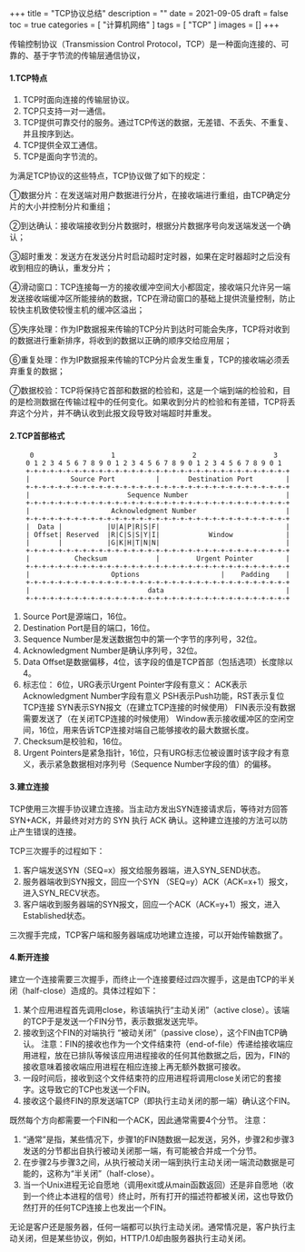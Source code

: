 +++
title = "TCP协议总结"
description = ""
date = 2021-09-05
draft = false
toc = true
categories = [
  "计算机网络"
]
tags = [
  "TCP"
]
images = []
+++

传输控制协议（Transmission Control Protocol，TCP）是一种面向连接的、可靠的、基于字节流的传输层通信协议，

#### 1.TCP特点
1. TCP时面向连接的传输层协议。
2. TCP只支持一对一通信。
3. TCP提供可靠交付的服务。通过TCP传送的数据，无差错、不丢失、不重复、并且按序到达。
4. TCP提供全双工通信。
5. TCP是面向字节流的。

为满足TCP协议的这些特点，TCP协议做了如下的规定： 

①数据分片：在发送端对用户数据进行分片，在接收端进行重组，由TCP确定分片的大小并控制分片和重组；

②到达确认：接收端接收到分片数据时，根据分片数据序号向发送端发送一个确认；

③超时重发：发送方在发送分片时启动超时定时器，如果在定时器超时之后没有收到相应的确认，重发分片；

④滑动窗口：TCP连接每一方的接收缓冲空间大小都固定，接收端只允许另一端发送接收端缓冲区所能接纳的数据，TCP在滑动窗口的基础上提供流量控制，防止较快主机致使较慢主机的缓冲区溢出；

⑤失序处理：作为IP数据报来传输的TCP分片到达时可能会失序，TCP将对收到的数据进行重新排序，将收到的数据以正确的顺序交给应用层；

⑥重复处理：作为IP数据报来传输的TCP分片会发生重复，TCP的接收端必须丢弃重复的数据；

⑦数据校验：TCP将保持它首部和数据的检验和，这是一个端到端的检验和，目的是检测数据在传输过程中的任何变化。如果收到分片的检验和有差错，TCP将丢弃这个分片，并不确认收到此报文段导致对端超时并重发。

#### 2.TCP首部格式

> 
		 0                   1                   2                   3
		0 1 2 3 4 5 6 7 8 9 0 1 2 3 4 5 6 7 8 9 0 1 2 3 4 5 6 7 8 9 0 1
		+-+-+-+-+-+-+-+-+-+-+-+-+-+-+-+-+-+-+-+-+-+-+-+-+-+-+-+-+-+-+-+-+
		|          Source Port          |       Destination Port        |
		+-+-+-+-+-+-+-+-+-+-+-+-+-+-+-+-+-+-+-+-+-+-+-+-+-+-+-+-+-+-+-+-+
		|                        Sequence Number                        |
		+-+-+-+-+-+-+-+-+-+-+-+-+-+-+-+-+-+-+-+-+-+-+-+-+-+-+-+-+-+-+-+-+
		|                    Acknowledgment Number                      |
		+-+-+-+-+-+-+-+-+-+-+-+-+-+-+-+-+-+-+-+-+-+-+-+-+-+-+-+-+-+-+-+-+
		|  Data |           |U|A|P|R|S|F|                               |
		| Offset| Reserved  |R|C|S|S|Y|I|            Window             |
		|       |           |G|K|H|T|N|N|                               |
		+-+-+-+-+-+-+-+-+-+-+-+-+-+-+-+-+-+-+-+-+-+-+-+-+-+-+-+-+-+-+-+-+
		|           Checksum            |         Urgent Pointer        |
		+-+-+-+-+-+-+-+-+-+-+-+-+-+-+-+-+-+-+-+-+-+-+-+-+-+-+-+-+-+-+-+-+
		|                    Options                    |    Padding    |
		+-+-+-+-+-+-+-+-+-+-+-+-+-+-+-+-+-+-+-+-+-+-+-+-+-+-+-+-+-+-+-+-+
		|                             data                              |
		+-+-+-+-+-+-+-+-+-+-+-+-+-+-+-+-+-+-+-+-+-+-+-+-+-+-+-+-+-+-+-+-+

1. Source Port是源端口，16位。
2. Destination Port是目的端口，16位。
3. Sequence Number是发送数据包中的第一个字节的序列号，32位。
4. Acknowledgment Number是确认序列号，32位。
5. Data Offset是数据偏移，4位，该字段的值是TCP首部（包括选项）长度除以4。
6. 标志位： 6位，URG表示Urgent Pointer字段有意义：
ACK表示Acknowledgment Number字段有意义
PSH表示Push功能，RST表示复位TCP连接
SYN表示SYN报文（在建立TCP连接的时候使用）
FIN表示没有数据需要发送了（在关闭TCP连接的时候使用）
Window表示接收缓冲区的空闲空间，16位，用来告诉TCP连接对端自己能够接收的最大数据长度。
7. Checksum是校验和，16位。
8. Urgent Pointers是紧急指针，16位，只有URG标志位被设置时该字段才有意义，表示紧急数据相对序列号（Sequence Number字段的值）的偏移。

#### 3.建立连接

TCP使用三次握手协议建立连接。当主动方发出SYN连接请求后，等待对方回答SYN+ACK，并最终对对方的 SYN 执行 ACK 确认。这种建立连接的方法可以防止产生错误的连接。

TCP三次握手的过程如下：

1. 客户端发送SYN（SEQ=x）报文给服务器端，进入SYN_SEND状态。
2. 服务器端收到SYN报文，回应一个SYN （SEQ=y）ACK（ACK=x+1）报文，进入SYN_RECV状态。
3. 客户端收到服务器端的SYN报文，回应一个ACK（ACK=y+1）报文，进入Established状态。

三次握手完成，TCP客户端和服务器端成功地建立连接，可以开始传输数据了。

#### 4.断开连接

建立一个连接需要三次握手，而终止一个连接要经过四次握手，这是由TCP的半关闭（half-close）造成的。具体过程如下：
 
1. 某个应用进程首先调用close，称该端执行“主动关闭”（active close）。该端的TCP于是发送一个FIN分节，表示数据发送完毕。
2. 接收到这个FIN的对端执行 “被动关闭”（passive close），这个FIN由TCP确认。
注意：FIN的接收也作为一个文件结束符（end-of-file）传递给接收端应用进程，放在已排队等候该应用进程接收的任何其他数据之后，因为，FIN的接收意味着接收端应用进程在相应连接上再无额外数据可接收。
3.  一段时间后，接收到这个文件结束符的应用进程将调用close关闭它的套接字。这导致它的TCP也发送一个FIN。
4. 接收这个最终FIN的原发送端TCP（即执行主动关闭的那一端）确认这个FIN。 

既然每个方向都需要一个FIN和一个ACK，因此通常需要4个分节。
注意：
1. “通常”是指，某些情况下，步骤1的FIN随数据一起发送，另外，步骤2和步骤3发送的分节都出自执行被动关闭那一端，有可能被合并成一个分节。
2. 在步骤2与步骤3之间，从执行被动关闭一端到执行主动关闭一端流动数据是可能的，这称为“半关闭”（half-close）。
3. 当一个Unix进程无论自愿地（调用exit或从main函数返回）还是非自愿地（收到一个终止本进程的信号）终止时，所有打开的描述符都被关闭，这也导致仍然打开的任何TCP连接上也发出一个FIN。

无论是客户还是服务器，任何一端都可以执行主动关闭。通常情况是，客户执行主动关闭，但是某些协议，例如，HTTP/1.0却由服务器执行主动关闭。

